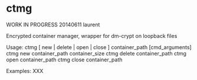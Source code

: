 ctmg
====

WORK IN PROGRESS
20140611 laurent

Encrypted container manager, wrapper for dm-crypt on loopback files

Usage: ctmg [ new | delete | open | close ] container_path [cmd_arguments]
    ctmg new	container_path container_size
    ctmg delete	container_path
    ctmg open	container_path
    ctmg close	container_path

Examples:
XXX
